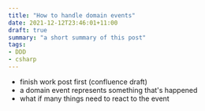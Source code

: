 ```yaml
---
title: "How to handle domain events"
date: 2021-12-12T23:46:01+11:00
draft: true
summary: "a short summary of this post"
tags:
- DDD
- csharp
---
```


- finish work post first (confluence draft)
- a domain event represents something that's happened
- what if many things need to react to the event
